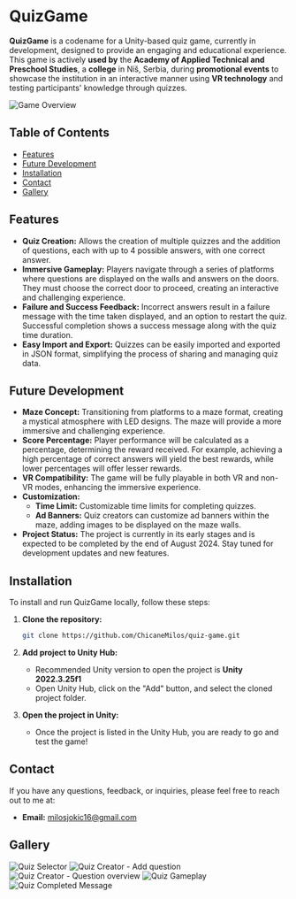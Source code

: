 # QuizGame
**QuizGame** is a codename for a Unity-based quiz game, currently in development, designed to provide an engaging and educational experience. This game is actively **used by** the **Academy of Applied Technical and Preschool Studies**, a **college** in Niš, Serbia, during **promotional events** to showcase the institution in an interactive manner using **VR technology** and testing participants' knowledge through quizzes.

![Game Overview](https://drive.google.com/uc?id=1l8HkCdFjUVXTg6oYPRVcFCxoz6YAU7l-)

## Table of Contents

- [Features](#features)
- [Future Development](#future-development)
- [Installation](#installation)
- [Contact](#contact)
- [Gallery](#gallery)

## Features

- **Quiz Creation:** Allows the creation of multiple quizzes and the addition of questions, each with up to 4 possible answers, with one correct answer.
- **Immersive Gameplay:** Players navigate through a series of platforms where questions are displayed on the walls and answers on the doors. They must choose the correct door to proceed, creating an interactive and challenging experience.
- **Failure and Success Feedback:** Incorrect answers result in a failure message with the time taken displayed, and an option to restart the quiz. Successful completion shows a success message along with the quiz time duration.
- **Easy Import and Export:** Quizzes can be easily imported and exported in JSON format, simplifying the process of sharing and managing quiz data.

## Future Development

- **Maze Concept:** Transitioning from platforms to a maze format, creating a mystical atmosphere with LED designs. The maze will provide a more immersive and challenging experience.
- **Score Percentage:** Player performance will be calculated as a percentage, determining the reward received. For example, achieving a high percentage of correct answers will yield the best rewards, while lower percentages will offer lesser rewards.
- **VR Compatibility:** The game will be fully playable in both VR and non-VR modes, enhancing the immersive experience.
- **Customization:** 
  - **Time Limit:** Customizable time limits for completing quizzes.
  - **Ad Banners:** Quiz creators can customize ad banners within the maze, adding images to be displayed on the maze walls.
- **Project Status:** The project is currently in its early stages and is expected to be completed by the end of August 2024. Stay tuned for development updates and new features.

## Installation

To install and run QuizGame locally, follow these steps:

1. **Clone the repository:**
   ```bash
   git clone https://github.com/ChicaneMilos/quiz-game.git

 1. **Add project to Unity Hub:**

    - Recommended Unity version to open the project is **Unity 2022.3.25f1**
    - Open Unity Hub, click on the "Add" button, and select the cloned project folder.

 1. **Open the project in Unity:**

    - Once the project is listed in the Unity Hub, you are ready to go and test the game!
   
## Contact

If you have any questions, feedback, or inquiries, please feel free to reach out to me at:

- **Email:** [milosjokic16@gmail.com](mailto:milosjokic16@gmail.com)

## Gallery
![Quiz Selector](https://drive.google.com/uc?id=1a0n2YvqjlLRdTXXydYZlpFuXyNt4dc-z)
![Quiz Creator - Add question](https://drive.google.com/uc?id=1hzEB7A45E9Gb6LsmigHZ0hdmMwx7xDCJ)
![Quiz Creator - Question overview](https://drive.google.com/uc?id=12XOldslt3M-IIMfw1nGjycKfdNatm3Ig)
![Quiz Gameplay](https://drive.google.com/uc?id=1vqvFrBEtpFJgHWZcDpfUmU3UcMjFpLj7)
![Quiz Completed Message](https://drive.google.com/uc?id=1NuVWW1COR3TABdy4sflLH-6ctMO0fWof)

